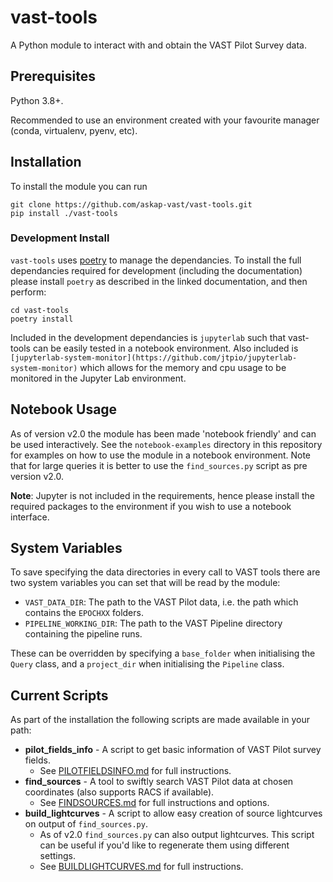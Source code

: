 # vast-tools

A Python module to interact with and obtain the VAST Pilot Survey data.

## Prerequisites

Python 3.8+.

Recommended to use an environment created with your favourite manager (conda, virtualenv, pyenv, etc).

## Installation

To install the module you can run
```
git clone https://github.com/askap-vast/vast-tools.git
pip install ./vast-tools
```

### Development Install

`vast-tools` uses [poetry](https://python-poetry.org/docs/) to manage the dependancies. 
To install the full dependancies required for development (including the documentation) please install `poetry` as described in the linked documentation, and then perform:
```
cd vast-tools
poetry install
```

Included in the development dependancies is `jupyterlab` such that vast-tools can be easily tested in a notebook environment.
Also included is `[jupyterlab-system-monitor](https://github.com/jtpio/jupyterlab-system-monitor)` which allows for the memory and cpu usage to be monitored in the Jupyter Lab environment.

## Notebook Usage

As of version v2.0 the module has been made 'notebook friendly' and can be used interactively. See the `notebook-examples` directory in this repository for examples on how to use the module in a notebook environment. Note that for large queries it is better to use the `find_sources.py` script as pre version v2.0.

**Note**: Jupyter is not included in the requirements, hence please install the required packages to the environment if you wish to use a notebook interface.

## System Variables

To save specifying the data directories in every call to VAST tools there are two system variables you can set that will be read by the module:

* `VAST_DATA_DIR`: The path to the VAST Pilot data, i.e. the path which contains the `EPOCHXX` folders.
* `PIPELINE_WORKING_DIR`: The path to the VAST Pipeline directory containing the pipeline runs.

These can be overridden by specifying a `base_folder` when initialising the `Query` class, and a `project_dir` when initialising the `Pipeline` class.

## Current Scripts
As part of the installation the following scripts are made available in your path:

* **pilot\_fields\_info** - A script to get basic information of VAST Pilot survey fields.
    - See [PILOTFIELDSINFO.md](PILOTFIELDSINFO.md) for full instructions.
* **find\_sources** - A tool to swiftly search VAST Pilot data at chosen coordinates (also supports RACS if available).
    - See [FINDSOURCES.md](FINDSOURCES.md) for full instructions and options.
* **build\_lightcurves** - A script to allow easy creation of source lightcurves on output of `find_sources.py`.
    - As of v2.0 `find_sources.py` can also output lightcurves. This script can be useful if you'd like to regenerate them using different settings.
    - See [BUILDLIGHTCURVES.md](BUILDLIGHTCURVES.md) for full instructions.

